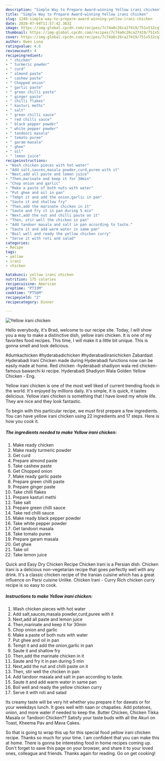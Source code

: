 ```yaml
---
description: "Simple Way to Prepare Award-winning Yellow irani chicken"
title: "Simple Way to Prepare Award-winning Yellow irani chicken"
slug: 1248-simple-way-to-prepare-award-winning-yellow-irani-chicken
date: 2020-07-04T11:57:42.363Z
image: https://img-global.cpcdn.com/recipes/7c74a0c26ca27419/751x532cq70/yellow-irani-chicken-recipe-main-photo.jpg
thumbnail: https://img-global.cpcdn.com/recipes/7c74a0c26ca27419/751x532cq70/yellow-irani-chicken-recipe-main-photo.jpg
cover: https://img-global.cpcdn.com/recipes/7c74a0c26ca27419/751x532cq70/yellow-irani-chicken-recipe-main-photo.jpg
author: Owen Luna
ratingvalue: 4.6
reviewcount: 4
recipeingredient:
- " chicken"
- " turmeric powder"
- " curd"
- " almond paste"
- " cashew paste"
- " Chopped onion"
- " garlic paste"
- " green chilli paste"
- " ginger paste"
- " chilli flakes"
- " kasturi methi"
- " salt"
- " green chilli sauce"
- " red chilli sauce"
- " black pepper powder"
- " white pepper powder"
- " tandoori masala"
- " tomato puree"
- " garam masala"
- " ghee"
- " oil"
- " lemon juice"
recipeinstructions:
- "Wash chicken pieces with hot water"
- "Add salt,sauces,masala powder,curd,puree with it"
- "Next,add all paste and lemon juice"
- "Then,marinate and keep it for 30min"
- "Chop onion and garlic"
- "Make a paste of both nuts with water"
- "Put ghee and oil in pan"
- "Tempt it and add the onion,garlic in pan"
- "Saute it and shallow fry"
- "Then,add the marinate chicken in it"
- "Saute and fry it in pan during 5 min"
- "Next,add the nut and chilli paste on it"
- "Then, stir well the chicken in pan"
- "Add tandoor masala and salt in pan according to taste."
- "Saute it and add warm water in same pan"
- "Boil well and ready the yellow chicken curry"
- "Serve it with roti and salad"
categories:
- Recipe
tags:
- yellow
- irani
- chicken

katakunci: yellow irani chicken 
nutrition: 175 calories
recipecuisine: American
preptime: "PT33M"
cooktime: "PT56M"
recipeyield: "2"
recipecategory: Dinner

---
```



![Yellow irani chicken](https://img-global.cpcdn.com/recipes/7c74a0c26ca27419/751x532cq70/yellow-irani-chicken-recipe-main-photo.jpg)

Hello everybody, it's Brad, welcome to our recipe site. Today, I will show you a way to make a distinctive dish, yellow irani chicken. It is one of my favorites food recipes. This time, I will make it a little bit unique. This is gonna smell and look delicious.

#dumkachicken #hyderabadichicken #hyderabadiiranichicken Zabardast Hyderabadi Irani Chicken made during Hyderabadi functions now can be easily made at home. Red chicken -hyderabadi shadiyon wala red chicken-famous bawarchi ki recipe. Hyderabadi Shadiyon Wala Golden Yellow Chicken - Eng.

Yellow irani chicken is one of the most well liked of current trending foods in the world. It's enjoyed by millions daily. It's simple, it is quick, it tastes delicious. Yellow irani chicken is something that I have loved my whole life. They are nice and they look fantastic.


To begin with this particular recipe, we must first prepare a few ingredients. You can have yellow irani chicken using 22 ingredients and 17 steps. Here is how you cook it.

<!--inarticleads1-->

##### The ingredients needed to make Yellow irani chicken:

1. Make ready  chicken
1. Make ready  turmeric powder
1. Get  curd
1. Prepare  almond paste
1. Take  cashew paste
1. Get  Chopped onion
1. Make ready  garlic paste
1. Prepare  green chilli paste
1. Prepare  ginger paste
1. Take  chilli flakes
1. Prepare  kasturi methi
1. Take  salt
1. Prepare  green chilli sauce
1. Take  red chilli sauce
1. Make ready  black pepper powder
1. Take  white pepper powder
1. Get  tandoori masala
1. Take  tomato puree
1. Prepare  garam masala
1. Get  ghee
1. Take  oil
1. Take  lemon juice


Quick and Easy Dry Chicken Recipe Chicken Irani is a Persian dish. Chicken Irani is a delicious non-vegetarian recipe that goes perfectly well with any drink. It&#39;s a classic chicken recipe of the Iranian cuisine which has a great influence on Parsi cuisine Unlike. Chicken Irani - Curry Rich chicken curry recipe is so easy to cook. 

<!--inarticleads2-->

##### Instructions to make Yellow irani chicken:

1. Wash chicken pieces with hot water
1. Add salt,sauces,masala powder,curd,puree with it
1. Next,add all paste and lemon juice
1. Then,marinate and keep it for 30min
1. Chop onion and garlic
1. Make a paste of both nuts with water
1. Put ghee and oil in pan
1. Tempt it and add the onion,garlic in pan
1. Saute it and shallow fry
1. Then,add the marinate chicken in it
1. Saute and fry it in pan during 5 min
1. Next,add the nut and chilli paste on it
1. Then, stir well the chicken in pan
1. Add tandoor masala and salt in pan according to taste.
1. Saute it and add warm water in same pan
1. Boil well and ready the yellow chicken curry
1. Serve it with roti and salad


Its creamy taste will be very hit whether you prepare it for dawats or for your weekdays lunch. It goes well with naan or chapaties. Add potatoes, onion, and more water if needed to keep the. Butter Chicken, Chicken Tikka Masala or Tandoori Chicken?? Satisfy your taste buds with all the Akuri on Toast, Kheema Pav and Mava Cakes. 

So that is going to wrap this up for this special food yellow irani chicken recipe. Thanks so much for your time. I am confident that you can make this at home. There is gonna be interesting food in home recipes coming up. Don't forget to save this page on your browser, and share it to your loved ones, colleague and friends. Thanks again for reading. Go on get cooking!
